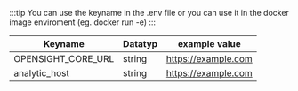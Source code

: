 :::tip
You can use the keyname in the .env file or you can use it in the docker image enviroment (eg. docker run -e)
:::

Keyname | Datatyp | example value | 
--- | --- | --- |
OPENSIGHT_CORE_URL | string | https://example.com |
analytic_host | string | https://example.com |